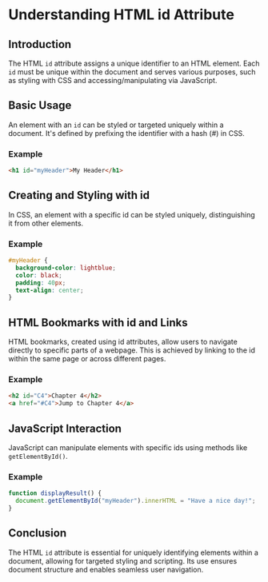 # Understanding HTML id Attribute
## Introduction
The HTML `id` attribute assigns a unique identifier to an HTML element. Each `id` must be unique within the document and serves various purposes, such as styling with CSS and accessing/manipulating via JavaScript.
## Basic Usage
An element with an `id` can be styled or targeted uniquely within a document. It's defined by prefixing the identifier with a hash (#) in CSS.
### Example
```html
<h1 id="myHeader">My Header</h1>
```
## Creating and Styling with id
In CSS, an element with a specific id can be styled uniquely, distinguishing it from other elements.
### Example
```css
#myHeader {
  background-color: lightblue;
  color: black;
  padding: 40px;
  text-align: center;
}
```

## HTML Bookmarks with id and Links
HTML bookmarks, created using id attributes, allow users to navigate directly to specific parts of a webpage. This is achieved by linking to the id within the same page or across different pages.

### Example
```html
<h2 id="C4">Chapter 4</h2>
<a href="#C4">Jump to Chapter 4</a>
```

## JavaScript Interaction
JavaScript can manipulate elements with specific ids using methods like `getElementById()`.

### Example
```javascript
function displayResult() {
  document.getElementById("myHeader").innerHTML = "Have a nice day!";
}
```

## Conclusion
The HTML `id` attribute is essential for uniquely identifying elements within a document, allowing for targeted styling and scripting. Its use ensures document structure and enables seamless user navigation.
